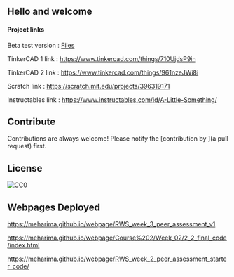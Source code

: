 
## Hello and welcome

#### Project links

Beta test version : [Files](https://github.com/MehaRima/webpage/blob/master/CySiB2DTShOkogdg04oTBw_3da3257abce14716ad44236a722d1185_Leading-Motivating-and-Controlling-Assignment-Rubric.pdf)

TinkerCAD 1 link : https://www.tinkercad.com/things/710UjdsP9in			

TinkerCAD 2 link : https://www.tinkercad.com/things/961nzeJWi8i    

Scratch link : https://scratch.mit.edu/projects/396319171

Instructables link : https://www.instructables.com/id/A-Little-Something/
## Contribute

Contributions are always welcome!
Please notify the [contribution by ](a pull request) first.

## License

[![CC0](https://licensebuttons.net/p/zero/1.0/88x31.png)](https://creativecommons.org/publicdomain/zero/1.0/)
## Webpages Deployed

https://meharima.github.io/webpage/RWS_week_3_peer_assessment_v1

https://meharima.github.io/webpage/Course%202/Week_02/2_2_final_code/index.html

https://meharima.github.io/webpage/RWS_week_2_peer_assessment_starter_code/

